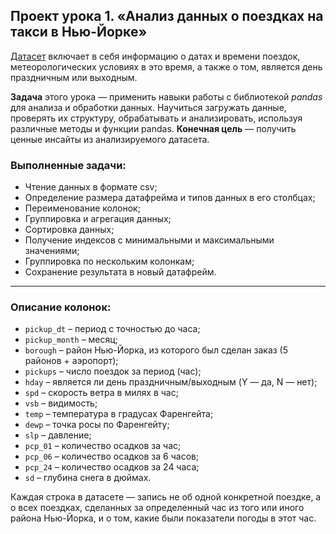 ## Проект урока 1. «Анализ данных о поездках на такси в Нью-Йорке»

[Датасет](https://github.com/ElenaAnalyst/data-analysis-homeworks/blob/main/HW1_basic_python/1_lesson/1_lesson_taxi_nyc.csv) включает в себя информацию о датах и времени поездок, метеорологических условиях в это время, а также о том, является день праздничным или выходным.

**Задача** этого урока — применить навыки работы с библиотекой *pandas* для анализа и обработки данных. Научиться загружать данные, проверять их структуру, обрабатывать и анализировать, используя различные методы и функции pandas. **Конечная цель** — получить ценные инсайты из анализируемого датасета.

### Выполненные задачи:

- Чтение данных в формате csv;
- Определение размера датафрейма и типов данных в его столбцах;
- Переименование колонок;
- Группировка и агрегация данных;
- Сортировка данных; 
- Получение индексов с минимальными и максимальными значениями;
- Группировка по нескольким колонкам;
- Сохранение результата в новый датафрейм.

<hr>

### Описание колонок:

- `pickup_dt` – период с точностью до часа;
- `pickup_month` – месяц;
- `borough` – район Нью-Йорка, из которого был сделан заказ (5 районов + аэропорт);
- `pickups` – число поездок за период (час);
- `hday` – является ли день праздничным/выходным (Y — да, N — нет);
- `spd` – скорость ветра в милях в час;
- `vsb` – видимость;
- `temp` – температура в градусах Фаренгейта;
- `dewp` – точка росы по Фаренгейту;
- `slp` – давление;
- `pcp_01` – количество осадков за час;
- `pcp_06` – количество осадков за 6 часов;
- `pcp_24` – количество осадков за 24 часа;
- `sd` – глубина снега в дюймах.

Каждая строка в датасете — запись не об одной конкретной поездке, а о всех поездках, сделанных за определенный час из того или иного района Нью-Йорка, и о том, какие были показатели погоды в этот час.

